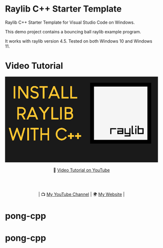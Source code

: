 # Raylib C++ Starter Template

Raylib C++ Starter Template for Visual Studio Code on Windows.

This demo project contains a bouncing ball raylib example program.

It works with raylib version 4.5.
Tested on both Windows 10 and Windows 11.

# Video Tutorial

<p align="center">
  <img src="preview.jpg" alt="" width="800">
</p>

<p align="center">
🎥 <a href="https://www.youtube.com/watch?v=PaAcVk5jUd8">Video Tutorial on YouTube</a>
</p>

<br>
<br>
<p align="center">
| 📺 <a href="https://www.youtube.com/channel/UC3ivOTE5EgpmF2DHLBmWIWg">My YouTube Channel</a>
| 🌍 <a href="http://www.educ8s.tv">My Website</a> | <br>
</p>

# pong-cpp
# pong-cpp
